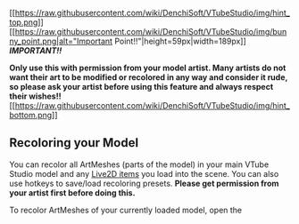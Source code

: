 
[[https://raw.githubusercontent.com/wiki/DenchiSoft/VTubeStudio/img/hint_top.png]]
[[https://raw.githubusercontent.com/wiki/DenchiSoft/VTubeStudio/img/bunny_point.png|alt="Important Point!!"|height=59px|width=189px]]<br/>
**_IMPORTANT!!_**

**Only use this with permission from your model artist. Many artists do not want their art to be modified or recolored in any way and consider it rude, so please ask your artist before using this feature and always respect their wishes!!**
[[https://raw.githubusercontent.com/wiki/DenchiSoft/VTubeStudio/img/hint_bottom.png]]

## Recoloring your Model

You can recolor all ArtMeshes (parts of the model) in your main VTube Studio model and any [Live2D items](https://github.com/DenchiSoft/VTubeStudio/wiki/Live2D-Items) you load into the scene. You can also use hotkeys to save/load recoloring presets. **Please get permission from your artist first before doing this.**

To recolor ArtMeshes of your currently loaded model, open the 